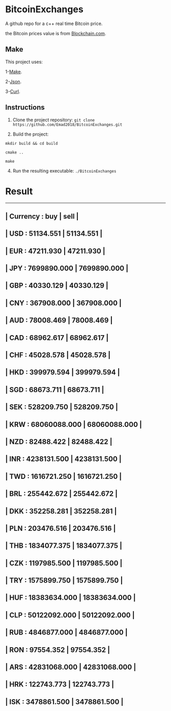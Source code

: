 # BitcoinExchanges

A github repo for a c++ real time Bitcoin price.

the Bitcoin prices value is from  [Blockchain.com](https://blockchain.info/ticker).

## Make
This project uses:

1-[Make](https://www.gnu.org/software/make/).

2-[Json](https://github.com/nlohmann/json).

3-[Curl](https://curl.se).


## Instructions

1. Clone the project repository: `git clone https://github.com/Emad2018/BitcoinExchanges.git`

2. Build the project:
   
`mkdir build && cd build`

`cmake ..`

`make`

4. Run the resulting executable: `./BitcoinExchanges`

# Result

---------------------------- ----------------------------
| Currency :         buy          |         sell        |
---------------------------------------------------------
|   USD    :      51134.551       |      51134.551      |
---------------------------------------------------------
|   EUR    :      47211.930       |      47211.930      |
---------------------------------------------------------
|   JPY    :     7699890.000      |     7699890.000     |
---------------------------------------------------------
|   GBP    :      40330.129       |      40330.129      |
---------------------------------------------------------
|   CNY    :      367908.000      |      367908.000     |
---------------------------------------------------------
|   AUD    :      78008.469       |      78008.469      |
---------------------------------------------------------
|   CAD    :      68962.617       |      68962.617      |
---------------------------------------------------------
|   CHF    :      45028.578       |      45028.578      |
---------------------------------------------------------
|   HKD    :      399979.594      |      399979.594     |
---------------------------------------------------------
|   SGD    :      68673.711       |      68673.711      |
---------------------------------------------------------
|   SEK    :      528209.750      |      528209.750     |
---------------------------------------------------------
|   KRW    :     68060088.000     |     68060088.000    |
---------------------------------------------------------
|   NZD    :      82488.422       |      82488.422      |
---------------------------------------------------------
|   INR    :     4238131.500      |     4238131.500     |
---------------------------------------------------------
|   TWD    :     1616721.250      |     1616721.250     |
---------------------------------------------------------
|   BRL    :      255442.672      |      255442.672     |
---------------------------------------------------------
|   DKK    :      352258.281      |      352258.281     |
---------------------------------------------------------
|   PLN    :      203476.516      |      203476.516     |
---------------------------------------------------------
|   THB    :     1834077.375      |     1834077.375     |
---------------------------------------------------------
|   CZK    :     1197985.500      |     1197985.500     |
---------------------------------------------------------
|   TRY    :     1575899.750      |     1575899.750     |
---------------------------------------------------------
|   HUF    :     18383634.000     |     18383634.000    |
---------------------------------------------------------
|   CLP    :     50122092.000     |     50122092.000    |
---------------------------------------------------------
|   RUB    :     4846877.000      |     4846877.000     |
---------------------------------------------------------
|   RON    :      97554.352       |      97554.352      |
---------------------------------------------------------
|   ARS    :     42831068.000     |     42831068.000    |
---------------------------------------------------------
|   HRK    :      122743.773      |      122743.773     |
---------------------------------------------------------
|   ISK    :     3478861.500      |     3478861.500     |
---------------------------------------------------------
